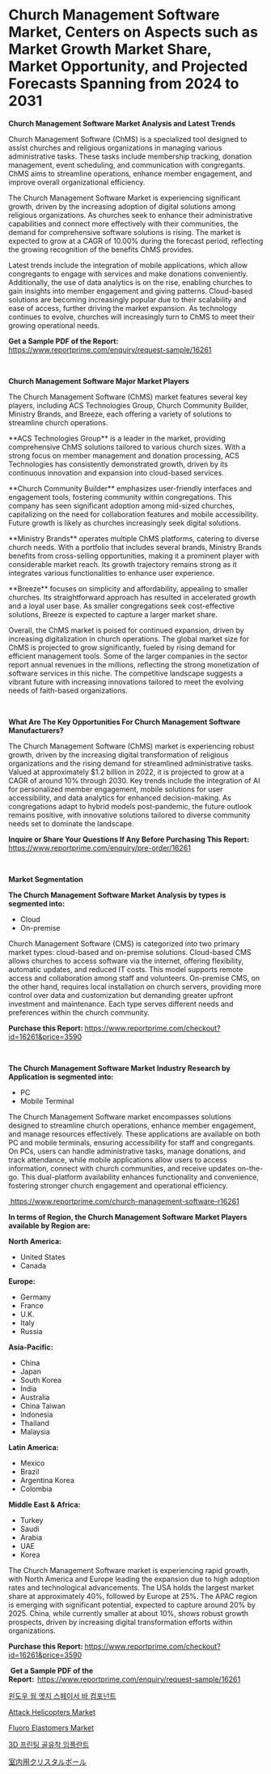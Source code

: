 <p><h1>Church Management Software Market, Centers on Aspects such as Market Growth Market Share, Market Opportunity, and Projected Forecasts Spanning from 2024 to 2031</h1></p><p><strong>Church Management Software Market Analysis and Latest Trends</strong></p>
<p><p>Church Management Software (ChMS) is a specialized tool designed to assist churches and religious organizations in managing various administrative tasks. These tasks include membership tracking, donation management, event scheduling, and communication with congregants. ChMS aims to streamline operations, enhance member engagement, and improve overall organizational efficiency.</p><p>The Church Management Software Market is experiencing significant growth, driven by the increasing adoption of digital solutions among religious organizations. As churches seek to enhance their administrative capabilities and connect more effectively with their communities, the demand for comprehensive software solutions is rising. The market is expected to grow at a CAGR of 10.00% during the forecast period, reflecting the growing recognition of the benefits ChMS provides.</p><p>Latest trends include the integration of mobile applications, which allow congregants to engage with services and make donations conveniently. Additionally, the use of data analytics is on the rise, enabling churches to gain insights into member engagement and giving patterns. Cloud-based solutions are becoming increasingly popular due to their scalability and ease of access, further driving the market expansion. As technology continues to evolve, churches will increasingly turn to ChMS to meet their growing operational needs.</p></p>
<p><strong>Get a Sample PDF of the Report:&nbsp;</strong> <a href="https://www.reportprime.com/enquiry/request-sample/16261">https://www.reportprime.com/enquiry/request-sample/16261</a></p>
<p>&nbsp;</p>
<p><strong>Church Management Software Major Market Players</strong></p>
<p><p>The Church Management Software (ChMS) market features several key players, including ACS Technologies Group, Church Community Builder, Ministry Brands, and Breeze, each offering a variety of solutions to streamline church operations.</p><p>**ACS Technologies Group** is a leader in the market, providing comprehensive ChMS solutions tailored to various church sizes. With a strong focus on member management and donation processing, ACS Technologies has consistently demonstrated growth, driven by its continuous innovation and expansion into cloud-based services. </p><p>**Church Community Builder** emphasizes user-friendly interfaces and engagement tools, fostering community within congregations. This company has seen significant adoption among mid-sized churches, capitalizing on the need for collaboration features and mobile accessibility. Future growth is likely as churches increasingly seek digital solutions.</p><p>**Ministry Brands** operates multiple ChMS platforms, catering to diverse church needs. With a portfolio that includes several brands, Ministry Brands benefits from cross-selling opportunities, making it a prominent player with considerable market reach. Its growth trajectory remains strong as it integrates various functionalities to enhance user experience.</p><p>**Breeze** focuses on simplicity and affordability, appealing to smaller churches. Its straightforward approach has resulted in accelerated growth and a loyal user base. As smaller congregations seek cost-effective solutions, Breeze is expected to capture a larger market share.</p><p>Overall, the ChMS market is poised for continued expansion, driven by increasing digitalization in church operations. The global market size for ChMS is projected to grow significantly, fueled by rising demand for efficient management tools. Some of the larger companies in the sector report annual revenues in the millions, reflecting the strong monetization of software services in this niche. The competitive landscape suggests a vibrant future with increasing innovations tailored to meet the evolving needs of faith-based organizations.</p></p>
<p>&nbsp;</p>
<p><strong>What Are The Key Opportunities For Church Management Software Manufacturers?</strong></p>
<p><p>The Church Management Software (ChMS) market is experiencing robust growth, driven by the increasing digital transformation of religious organizations and the rising demand for streamlined administrative tasks. Valued at approximately $1.2 billion in 2022, it is projected to grow at a CAGR of around 10% through 2030. Key trends include the integration of AI for personalized member engagement, mobile solutions for user accessibility, and data analytics for enhanced decision-making. As congregations adapt to hybrid models post-pandemic, the future outlook remains positive, with innovative solutions tailored to diverse community needs set to dominate the landscape.</p></p>
<p><strong>Inquire or Share Your Questions If Any Before Purchasing This Report:</strong> <a href="https://www.reportprime.com/enquiry/pre-order/16261">https://www.reportprime.com/enquiry/pre-order/16261</a></p>
<p>&nbsp;</p>
<p><strong>Market Segmentation</strong></p>
<p><strong>The Church Management Software Market Analysis by types is segmented into:</strong></p>
<p><ul><li>Cloud</li><li>On-premise</li></ul></p>
<p><p>Church Management Software (CMS) is categorized into two primary market types: cloud-based and on-premise solutions. Cloud-based CMS allows churches to access software via the internet, offering flexibility, automatic updates, and reduced IT costs. This model supports remote access and collaboration among staff and volunteers. On-premise CMS, on the other hand, requires local installation on church servers, providing more control over data and customization but demanding greater upfront investment and maintenance. Each type serves different needs and preferences within the church community.</p></p>
<p><strong>Purchase this Report:&nbsp;</strong><a href="https://www.reportprime.com/checkout?id=16261&price=3590">https://www.reportprime.com/checkout?id=16261&price=3590</a></p>
<p>&nbsp;</p>
<p><strong>The Church Management Software Market Industry Research by Application is segmented into:</strong></p>
<p><ul><li>PC</li><li>Mobile Terminal</li></ul></p>
<p><p>The Church Management Software market encompasses solutions designed to streamline church operations, enhance member engagement, and manage resources effectively. These applications are available on both PC and mobile terminals, ensuring accessibility for staff and congregants. On PCs, users can handle administrative tasks, manage donations, and track attendance, while mobile applications allow users to access information, connect with church communities, and receive updates on-the-go. This dual-platform availability enhances functionality and convenience, fostering stronger church engagement and operational efficiency.</p></p>
<p><a href="https://www.reportprime.com/church-management-software-r16261">&nbsp;https://www.reportprime.com/church-management-software-r16261</a></p>
<p><strong>In terms of Region, the Church Management Software Market Players available by Region are:</strong></p>
<p>
    <p> <strong> North America: </strong>
        <ul>
            <li>United States</li>
            <li>Canada</li>
        </ul>
        </p> 
    <p> <strong> Europe: </strong>
        <ul>
            <li>Germany</li>
            <li>France</li>
            <li>U.K.</li>
            <li>Italy</li>
            <li>Russia</li>
        </ul>
        </p> 
    <p> <strong> Asia-Pacific: </strong>
        <ul>
            <li>China</li>
            <li>Japan</li>
            <li>South Korea</li>
            <li>India</li>
            <li>Australia</li>
            <li>China Taiwan</li>
            <li>Indonesia</li>
            <li>Thailand</li>
            <li>Malaysia</li>
        </ul>
        </p> 
    <p> <strong> Latin America: </strong>
        <ul>
            <li>Mexico</li>
            <li>Brazil</li>
            <li>Argentina Korea</li>
            <li>Colombia</li>
        </ul>
        </p> 
    <p> <strong> Middle East & Africa: </strong>
        <ul>
            <li>Turkey</li>
            <li>Saudi</li>
            <li>Arabia</li>
            <li>UAE</li>
            <li>Korea</li>
        </ul>
    </p>
    </p>
<p><p>The Church Management Software market is experiencing rapid growth, with North America and Europe leading the expansion due to high adoption rates and technological advancements. The USA holds the largest market share at approximately 40%, followed by Europe at 25%. The APAC region is emerging with significant potential, expected to capture around 20% by 2025. China, while currently smaller at about 10%, shows robust growth prospects, driven by increasing digital transformation efforts within organizations.</p></p>
<p><strong>Purchase this Report: </strong><a href="https://www.reportprime.com/checkout?id=16261&price=3590">https://www.reportprime.com/checkout?id=16261&price=3590</a></p>
<p>&nbsp;<strong>Get a Sample PDF of the Report:&nbsp;&nbsp;</strong><a href="https://www.reportprime.com/enquiry/request-sample/16261">https://www.reportprime.com/enquiry/request-sample/16261</a></p>
<p><strong></strong></p>
<p><p><a href="https://medium.com/@czbtzkwc9/%EC%84%B8%EA%B3%84-window-warm-edge-spacer-bars-components-market-%EC%9D%80-2024%EC%97%90%EC%84%9C-2031%EB%A1%9C-%EC%97%B0%ED%8F%89%EA%B7%A0-%EC%A6%9D%EA%B0%80%EC%9C%A8%EC%9D%84-%EB%B3%B4%EC%9D%BC-%EA%B2%83%EC%9C%BC%EB%A1%9C-%EC%98%88%EC%83%81%EB%90%A9%EB%8B%88%EB%8B%A4-2899211f2e77">윈도우 웜 엣지 스페이서 바 컴포넌트</a></p><p><a href="https://www.linkedin.com/pulse/evaluating-global-attack-helicopters-market-trends-growth-opportunities-ovnsc?trackingId=0GcoWlQyQsWaLvuoihfruQ%3D%3D">Attack Helicopters Market</a></p><p><a href="https://medium.com/@eloisadavis1985/what-is-fluoro-elastomers-market-82a7579d9927">Fluoro Elastomers Market</a></p><p><a href="https://medium.com/@czbtzkwc9/3d-printing-osseointegration-implants-market-%EC%9D%98-%EA%B8%80%EB%A1%9C%EB%B2%8C-%EC%8B%9C%EC%9E%A5-%EA%B0%9C%EC%9A%94%EB%8A%94-%EC%A0%84-%EC%84%B8%EA%B3%84-%EB%B0%8F-%EC%A3%BC%EC%9A%94-%EC%8B%9C%EC%9E%A5%EC%9D%98-%EC%82%B0%EC%97%85%EC%97%90-%EC%98%81%ED%96%A5%EC%9D%84-%EB%AF%B8%EC%B9%98%EB%8A%94-%EC%A3%BC%EC%9A%94-%ED%8A%B8%EB%A0%8C%EB%93%9C%EC%97%90-%EB%8C%80%ED%95%9C-40169329cf13">3D 프린팅 골유착 임플란트</a></p><p><a href="https://medium.com/@leroystapc/%E5%B8%82%E5%A0%B4%E5%8B%95%E5%90%91%E3%81%AE%E6%98%8E%E3%82%89%E3%81%8B%E3%81%AB%E3%81%99%E3%82%8B-%E3%82%B0%E3%83%AD%E3%83%BC%E3%83%90%E3%83%AB%E3%81%AA%E3%82%A4%E3%83%B3%E3%83%89%E3%82%A2%E3%82%AF%E3%83%AA%E3%82%B9%E3%82%BF%E3%83%AB%E3%83%9C%E3%83%BC%E3%83%AB%E5%B8%82%E5%A0%B4%E3%81%AE%E6%88%90%E9%95%B7%E3%81%A8%E5%9C%B0%E5%9F%9F%E3%81%AE%E6%B4%9E%E5%AF%9F-2024%E5%B9%B4-2031%E5%B9%B4-af550c3bcd30">室内用クリスタルボール</a></p></p>